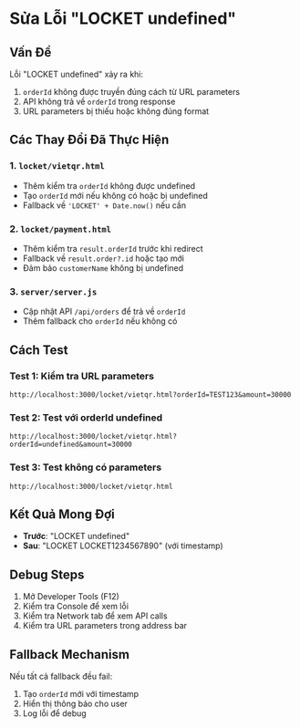 # Sửa Lỗi "LOCKET undefined"

## Vấn Đề
Lỗi "LOCKET undefined" xảy ra khi:
1. `orderId` không được truyền đúng cách từ URL parameters
2. API không trả về `orderId` trong response
3. URL parameters bị thiếu hoặc không đúng format

## Các Thay Đổi Đã Thực Hiện

### 1. `locket/vietqr.html`
- Thêm kiểm tra `orderId` không được undefined
- Tạo `orderId` mới nếu không có hoặc bị undefined
- Fallback về `'LOCKET' + Date.now()` nếu cần

### 2. `locket/payment.html`
- Thêm kiểm tra `result.orderId` trước khi redirect
- Fallback về `result.order?.id` hoặc tạo mới
- Đảm bảo `customerName` không bị undefined

### 3. `server/server.js`
- Cập nhật API `/api/orders` để trả về `orderId`
- Thêm fallback cho `orderId` nếu không có

## Cách Test

### Test 1: Kiểm tra URL parameters
```
http://localhost:3000/locket/vietqr.html?orderId=TEST123&amount=30000
```

### Test 2: Test với orderId undefined
```
http://localhost:3000/locket/vietqr.html?orderId=undefined&amount=30000
```

### Test 3: Test không có parameters
```
http://localhost:3000/locket/vietqr.html
```

## Kết Quả Mong Đợi

- **Trước**: "LOCKET undefined"
- **Sau**: "LOCKET LOCKET1234567890" (với timestamp)

## Debug Steps

1. Mở Developer Tools (F12)
2. Kiểm tra Console để xem lỗi
3. Kiểm tra Network tab để xem API calls
4. Kiểm tra URL parameters trong address bar

## Fallback Mechanism

Nếu tất cả fallback đều fail:
1. Tạo `orderId` mới với timestamp
2. Hiển thị thông báo cho user
3. Log lỗi để debug
